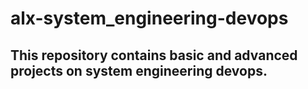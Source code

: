 # alx-system_engineering-devops
## This repository contains basic and advanced projects on system engineering devops.
